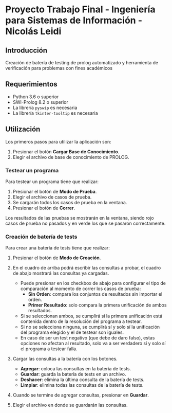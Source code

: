 # Proyecto Trabajo Final - Ingeniería para Sistemas de Información - Nicolás Leidi

## Introducción

Creación de batería de testing de prolog automatizado y herramienta de verificación para problemas con fines académicos

## Requerimientos

-   Python 3.6 o superior
-   SWI-Prolog 8.2 o superior
-   La librería `pyswip` es necesaria
-   La librería `tkinter-tooltip` es necesaria

## Utilización

Los primeros pasos para utilizar la aplicación son:

1.  Presionar el botón **Cargar Base de Conocimiento**.
2.  Elegir el archivo de base de conocimiento de PROLOG.

### Testear un programa

Para testear un programa tiene que realizar:

1.  Presionar el botón de **Modo de Prueba**.
2.  Elegir el archivo de casos de prueba.
3.  Se cargarán todos los casos de prueba en la ventana.
4.  Presionar el botón de **Correr**.

Los resultados de las pruebas se mostrarán en la ventana, siendo rojo casos de prueba no pasados y en verde los que se pasaron correctamente.

### Creación de batería de tests

Para crear una batería de tests tiene que realizar:

1.  Presionar el botón de **Modo de Creación**.
2.  En el cuadro de arriba podrá escribir las consultas a probar, el cuadro de abajo mostrará las consultas ya cargadas.

    -   Puede presionar en los checkbox de abajo para configurar el tipo de comparación al momento de correr los casos de prueba:
        -   **Sin Orden**: compara los conjuntos de resultados sin importar el orden.
        -   **Primer Resultado**: solo compara la primera unificación de ambos resultados.
    -   Si se seleccionan ambos, se cumplirá si la primera unificación está contenida dentro de la resolución del programa a testear.
    -   Si no se selecciona ninguna, se cumplirá sí y solo sí la unificación del programa elegido y el de testear son iguales.
    -   En caso de ser un test negativo (que debe de daro falso), estas opciones no afectan al resultado, solo va a ser verdadero sí y solo sí el programa a testear falla.

3.  Cargar las consultas a la batería con los botones.

    -   **Agregar**: coloca las consultas en la batería de tests.
    -   **Guardar**: guarda la batería de tests en un archivo.
    -   **Deshacer**: elimina la última consulta de la batería de tests.
    -   **Limpiar**: elimina todas las consultas de la batería de tests.

4.  Cuando se termine de agregar consultas, presionar en **Guardar**.
5.  Elegir el archivo en donde se guardarán las consultas.
